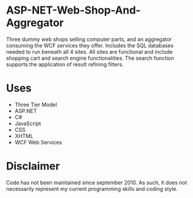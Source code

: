 # ASP-NET-Web-Shop-And-Aggregator
Three dummy web shops selling computer parts, and an aggregator consuming the WCF services they offer. Includes the SQL databases needed to run beneath all 4 sites. All sites are functional and include shopping cart and search engine functionalities. The search function supports the application of result refining filters.

# Uses
- Three Tier Model
- ASP.NET
- C#
- JavaScript
- CSS
- XHTML
- WCF Web Services

# Disclaimer
Code has not been maintained since september 2010. As such, it does not necessarily represent my current programming skills and coding style.
